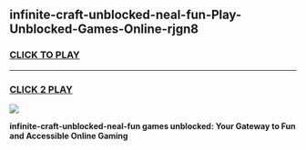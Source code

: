 
## infinite-craft-unblocked-neal-fun-Play-Unblocked-Games-Online-rjgn8
<h3>
<a href="https://premium76.site?title=infinite-craft-unblocked-neal-fun&ref=25A">CLICK TO PLAY</a></h3>
<hr>

<h3>
<a href="https://premium76.site?title=infinite-craft-unblocked-neal-fun&ref=25A">CLICK 2 PLAY</a>
  
</h3>

<a href="https://premium76.site?title=infinite-craft-unblocked-neal-fun&ref=25A"><img src="https://clearcache.store/games.png"></a>


**infinite-craft-unblocked-neal-fun games unblocked: Your Gateway to Fun and Accessible Online Gaming**
